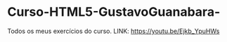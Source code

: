 # Curso-HTML5-GustavoGuanabara-
Todos os meus exercícios do curso. LINK: https://youtu.be/Ejkb_YpuHWs
